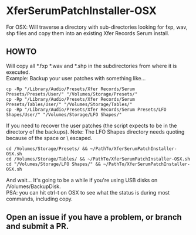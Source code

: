 # XferSerumPatchInstaller-OSX

For OSX:  Will traverse a directory with sub-directories looking for fxp, wav, shp files and copy them into an existing Xfer Records Serum install.

## HOWTO
Will copy all *.fxp *.wav and *.shp in the subdirectories from where it is executed.                       
Example:  Backup your user patches with something like...
```
cp -Rp "/Library/Audio/Presets/Xfer Records/Serum Presets/Presets/User/" "/Volumes/Storage/Presets/"
cp -Rp "/Library/Audio/Presets/Xfer Records/Serum Presets/Tables/User/" "/Volumes/Storage/Tables/"
cp -Rp "/Library/Audio/Presets/Xfer Records/Serum Presets/LFO Shapes/User/" "/Volumes/Storage/LFO Shapes/"

```
If you need to recover the user patches (the script expects to be in the directory of the backups).
Note: The LFO Shapes directory needs quoting because of the space or \ escaped.
```
cd /Volumes/Storage/Presets/ && ~/PathTo/XferSerumPatchInstaller-OSX.sh
cd /Volumes/Storage/Tables/ && ~/PathTo/XferSerumPatchInstaller-OSX.sh
cd "/Volumes/Storage/LFO Shapes/" && ~/PathTo/XferSerumPatchInstaller-OSX.sh
```
And wait... It's going to be a while if you're using USB disks on /Volumes/BackupDisk.  
PSA: you can hit ctrl-t on OSX to see what the status is during most commands, including copy.

## Open an issue if you have a problem, or branch and submit a PR.


